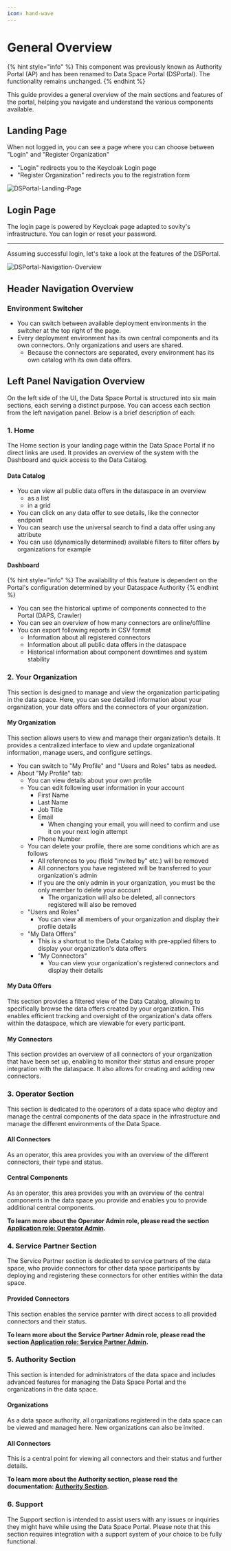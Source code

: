 ```yaml
---
icon: hand-wave
---
```


# General Overview

{% hint style="info" %} This component was previously known as Authority Portal (AP) and has been renamed to Data Space Portal (DSPortal). The functionality remains unchanged. {% endhint %}

This guide provides a general overview of the main sections and features of the portal, helping you navigate and understand the various components available.

## Landing Page

When not logged in, you can see a page where you can choose between "Login" and "Register Organization"
- "Login" redirects you to the Keycloak Login page
- "Register Organization" redirects you to the registration form

![DSPortal-Landing-Page](https://github.com/user-attachments/assets/a94d6c9d-26b0-4713-98b7-27b0cd101695)

## Login Page
The login page is powered by Keycloak page adapted to sovity's infrastructure. You can login or reset your password.

---

Assuming successful login, let's take a look at the features of the DSPortal.

![DSPortal-Navigation-Overview](https://github.com/user-attachments/assets/4051439a-b7a1-4902-ab5f-4b76b7b5e7bd)

## Header Navigation Overview



### Environment Switcher

- You can switch between available deployment environments in the switcher at the top right of the page.  
- Every deployment environment has its own central components and its own connectors. Only organizations and users are shared.
  - Because the connectors are separated, every environment has its own catalog with its own data offers.

## Left Panel Navigation Overview

On the left side of the UI, the Data Space Portal is structured into six main sections, each serving a distinct purpose. You can access each section from the left navigation panel. Below is a brief description of each:

### 1. Home
The Home section is your landing page within the Data Space Portal if no direct links are used. It provides an overview of the system with the Dashboard and quick access to the Data Catalog.

#### Data Catalog
- You can view all public data offers in the dataspace in an overview
  - as a list
  - in a grid
- You can click on any data offer to see details, like the connector endpoint
- You can search use the universal search to find a data offer using any attribute
- You can use (dynamically determined) available filters to filter offers by organizations for example

#### Dashboard
{% hint style="info" %} The availability of this feature is dependent on the Portal's configuration determined by your Dataspace Authority {% endhint %}

- You can see the historical uptime of components connected to the Portal (DAPS, Crawler)
- You can see an overview of how many connectors are online/offline
- You can export following reports in CSV format
  - Information about all registered connectors
  - Information about all public data offers in the dataspace
  - Historical information about component downtimes and system stability

### 2. Your Organization
This section is designed to manage and view the organization participating in the data space. Here, you can see detailed information about your organization, your data offers and the connectors of your organization.

#### My Organization
This section allows users to view and manage their organization’s details. It provides a centralized interface to view and update organizational information, manage users, and configure settings.
- You can switch to "My Profile" and "Users and Roles" tabs as needed.
- About "My Profile" tab:
  - You can view details about your own profile
  - You can edit following user information in your account
     - First Name
     - Last Name
     - Job Title
     - Email
        - When changing your email, you will need to confirm and use it on your next login attempt
     - Phone Number
   - You can delete your profile, there are some conditions which are as follows
     - All references to you (field "invited by" etc.) will be removed
     - All connectors you have registered will be transferred to your organization's admin
     - If you are the only admin in your organization, you must be the only member to delete your account
        - The organization will also be deleted, all connectors registered will also be removed
  - "Users and Roles"
    - You can view all members of your organization and display their profile details
  - "My Data Offers"
    - This is a shortcut to the Data Catalog with pre-applied filters to display your organization's data offers
    - "My Connectors"
      - You can view your organization's registered connectors and display their details

#### My Data Offers
This section provides a filtered view of the Data Catalog, allowing to specifically browse the data offers created by your organization. This enables efficient tracking and oversight of the organization's data offers within the dataspace, which are viewable for every participant.

#### My Connectors
This section provides an overview of all connectors of your organization that have been set up, enabling to monitor their status and ensure proper integration with the dataspace. It also allows for creating and adding new connectors.

### 3. Operator Section
This section is dedicated to the operators of a data space who deploy and manage the central components of the data space in the infrastructure and manage the different environments of the Data Space.

#### All Connectors
As an operator, this area provides you with an overview of the different connectors, their type and status.

#### Central Components
As an operator, this area provides you with an overview of the central components in the data space you provide and enables you to provide additional central components. 

**To learn more about the Operator Admin role, please read the section [Application role: Operator Admin](Manage%20Data%20Space%20components.md#application-role-operator-admin).**

### 4. Service Partner Section
The Service Partner section is dedicated to service partners of the data space, who provide connectors for other data space participants by deploying and registering these connectors for other entities within the data space.

#### Provided Connectors
This section enables the service parnter with direct access to all provided connectors and their status. 

**To learn more about the Service Partner Admin role, please read the section [Application role: Service Partner Admin](Manage%20Data%20Space%20components.md#application-role-service-partner-admin).**

### 5. Authority Section
This section is intended for administrators of the data space and includes advanced features for managing the Data Space Portal and the organizations in the data space.

#### Organizations
As a data space authority, all organizations registered in the data space can be viewed and managed here. New organizations can also be invited.

#### All Connectors
This is a central point for viewing all connectors and their status and further details. 

**To learn more about the Authority section, please read the documentation: [Authority Section](Authority%20Section.md).**

### 6. Support
The Support section is intended to assist users with any issues or inquiries they might have while using the Data Space Portal. Please note that this section requires integration with a support system of your choice to be fully functional.
